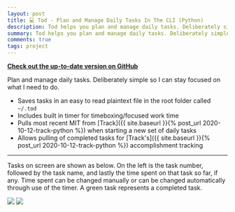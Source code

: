 ```yaml
---
layout: post
title: 💻 Tod - Plan and Manage Daily Tasks In The CLI (Python)
description: Tod helps you plan and manage daily tasks. Deliberately simple so I can stay focused on what I need to do.
summary: Tod helps you plan and manage daily tasks. Deliberately simple so I can stay focused on what I need to do.
comments: true
tags: project
---
```


[**Check out the up-to-date version on GitHub**](https://github.com/milofultz/tod)

Plan and manage daily tasks. Deliberately simple so I can stay focused on what I need to do.

* Saves tasks in an easy to read plaintext file in the root folder called `~/.tod`
* Includes built in timer for timeboxing/focused work time
* Pulls most recent MIT from [Track]({{ site.baseurl }}{% post_url 2020-10-12-track-python %}) when starting a new set of daily tasks
* Allows pulling of completed tasks for [Track's]({{ site.baseurl }}{% post_url 2020-10-12-track-python %}) accomplishment tracking

---

Tasks on screen are shown as below. On the left is the task number, followed by the task name, and lastly the time spent on that task so far, if any. Time spent can be changed manually or can be changed automatically through use of the timer. A green task represents a completed task.

<img src="{{site.url}}/assets/20201017tod/tod1.png">
<img src="{{site.url}}/assets/20201017tod/tod2.png">


<!-- - _202XXXXX: Update format_ -->
